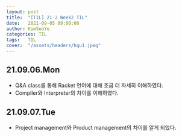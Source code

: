 ```yaml
---
layout: post
title:  "[TIL] 21-2 Week2 TIL"
date:   2021-09-05 09:00:00
author: KimSeoYe
categories: TIL
tags:   TIL
cover:  "/assets/headers/hgu1.jpeg"
---
```


## 21.09.06.Mon
- Q&A class를 통해 Racket 언어에 대해 조금 더 자세히 이해하였다.
- Compiler와 Interpreter의 차이를 이해하였다.

## 21.09.07.Tue
- Project management와 Product management의 차이를 알게 되었다.